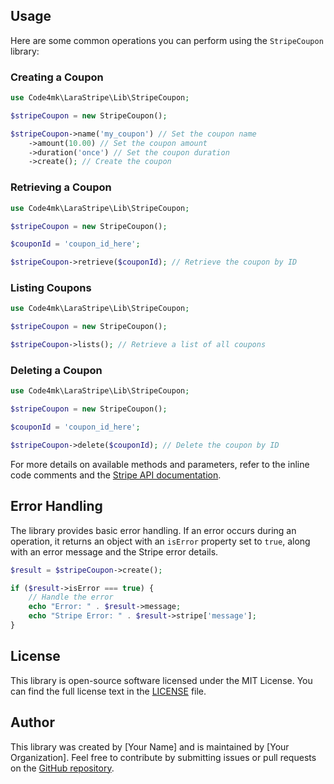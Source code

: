 ## Usage

Here are some common operations you can perform using the `StripeCoupon` library:

### Creating a Coupon

```php
use Code4mk\LaraStripe\Lib\StripeCoupon;

$stripeCoupon = new StripeCoupon();

$stripeCoupon->name('my_coupon') // Set the coupon name
    ->amount(10.00) // Set the coupon amount
    ->duration('once') // Set the coupon duration
    ->create(); // Create the coupon
```

### Retrieving a Coupon

```php
use Code4mk\LaraStripe\Lib\StripeCoupon;

$stripeCoupon = new StripeCoupon();

$couponId = 'coupon_id_here';

$stripeCoupon->retrieve($couponId); // Retrieve the coupon by ID
```

### Listing Coupons

```php
use Code4mk\LaraStripe\Lib\StripeCoupon;

$stripeCoupon = new StripeCoupon();

$stripeCoupon->lists(); // Retrieve a list of all coupons
```

### Deleting a Coupon

```php
use Code4mk\LaraStripe\Lib\StripeCoupon;

$stripeCoupon = new StripeCoupon();

$couponId = 'coupon_id_here';

$stripeCoupon->delete($couponId); // Delete the coupon by ID
```

For more details on available methods and parameters, refer to the inline code comments and the [Stripe API documentation](https://stripe.com/docs/api/coupons).

## Error Handling

The library provides basic error handling. If an error occurs during an operation, it returns an object with an `isError` property set to `true`, along with an error message and the Stripe error details.

```php
$result = $stripeCoupon->create();

if ($result->isError === true) {
    // Handle the error
    echo "Error: " . $result->message;
    echo "Stripe Error: " . $result->stripe['message'];
}
```

## License

This library is open-source software licensed under the MIT License. You can find the full license text in the [LICENSE](LICENSE) file.

## Author

This library was created by [Your Name] and is maintained by [Your Organization]. Feel free to contribute by submitting issues or pull requests on the [GitHub repository](https://github.com/your-repo-link).